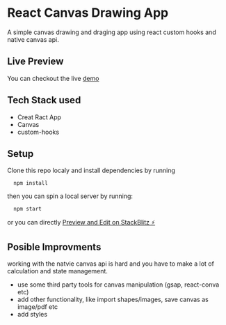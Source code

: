 # React Canvas Drawing App

A simple canvas drawing and draging app using react custom hooks and native canvas api.

## Live Preview

You can checkout the live [demo](https://artur-drawing-app.netlify.app/)

## Tech Stack used

- Creat Ract App
- Canvas
- custom-hooks

## Setup

Clone this repo localy and install dependencies by running

```shell
  npm install
```

then you can spin a local server by running:

```shell
  npm start
```

or you can directly [Preview and Edit on StackBlitz ⚡️](https://stackblitz.com/edit/react-g3xman)

## Posible Improvments

working with the natvie canvas api is hard and you have to make a lot of calculation and state management.

- use some third party tools for canvas manipulation (gsap, react-conva etc)
- add other functionality, like import shapes/images, save canvas as image/pdf etc
- add styles
